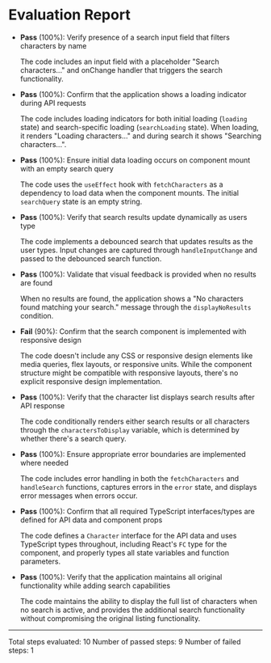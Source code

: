 # Evaluation Report

- **Pass** (100%): Verify presence of a search input field that filters characters by name
    
    The code includes an input field with a placeholder "Search characters..." and onChange handler that triggers the search functionality.

- **Pass** (100%): Confirm that the application shows a loading indicator during API requests
    
    The code includes loading indicators for both initial loading (`loading` state) and search-specific loading (`searchLoading` state). When loading, it renders "Loading characters..." and during search it shows "Searching characters...".

- **Pass** (100%): Ensure initial data loading occurs on component mount with an empty search query
    
    The code uses the `useEffect` hook with `fetchCharacters` as a dependency to load data when the component mounts. The initial `searchQuery` state is an empty string.

- **Pass** (100%): Verify that search results update dynamically as users type
    
    The code implements a debounced search that updates results as the user types. Input changes are captured through `handleInputChange` and passed to the debounced search function.

- **Pass** (100%): Validate that visual feedback is provided when no results are found
    
    When no results are found, the application shows a "No characters found matching your search." message through the `displayNoResults` condition.

- **Fail** (90%): Confirm that the search component is implemented with responsive design
    
    The code doesn't include any CSS or responsive design elements like media queries, flex layouts, or responsive units. While the component structure might be compatible with responsive layouts, there's no explicit responsive design implementation.

- **Pass** (100%): Verify that the character list displays search results after API response
    
    The code conditionally renders either search results or all characters through the `charactersToDisplay` variable, which is determined by whether there's a search query.

- **Pass** (100%): Ensure appropriate error boundaries are implemented where needed
    
    The code includes error handling in both the `fetchCharacters` and `handleSearch` functions, captures errors in the `error` state, and displays error messages when errors occur.

- **Pass** (100%): Confirm that all required TypeScript interfaces/types are defined for API data and component props
    
    The code defines a `Character` interface for the API data and uses TypeScript types throughout, including React's `FC` type for the component, and properly types all state variables and function parameters.

- **Pass** (100%): Verify that the application maintains all original functionality while adding search capabilities
    
    The code maintains the ability to display the full list of characters when no search is active, and provides the additional search functionality without compromising the original listing functionality.

---

Total steps evaluated: 10
Number of passed steps: 9
Number of failed steps: 1